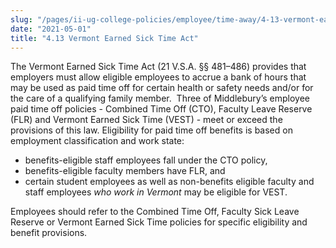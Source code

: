 ```yaml
---
slug: "/pages/ii-ug-college-policies/employee/time-away/4-13-vermont-earned-sick-time-act"
date: "2021-05-01"
title: "4.13 Vermont Earned Sick Time Act"
---
```


The Vermont Earned Sick Time Act (21 V.S.A. §§ 481–486) provides that employers must allow eligible employees to accrue a bank of hours that may be used as paid time off for certain health or safety needs and/or for the care of a qualifying family member.  Three of Middlebury’s employee paid time off policies - Combined Time Off (CTO), Faculty Leave Reserve (FLR) and Vermont Earned Sick Time (VEST) - meet or exceed the provisions of this law. Eligibility for paid time off benefits is based on employment classification and work state: 

*   benefits-eligible staff employees fall under the CTO policy,
*   benefits-eligible faculty members have FLR, and
*   certain student employees as well as non-benefits eligible faculty and staff employees _who work in Vermont_ may be eligible for VEST. 

Employees should refer to the Combined Time Off, Faculty Sick Leave Reserve or Vermont Earned Sick Time policies for specific eligibility and benefit provisions.